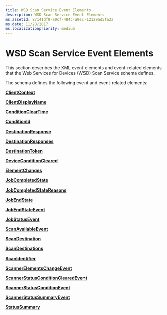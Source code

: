 ```yaml
---
title: WSD Scan Service Event Elements
description: WSD Scan Service Event Elements
ms.assetid: 87141df8-a0cf-484c-a0ec-12129ad5fa3a
ms.date: 11/28/2017
ms.localizationpriority: medium
---
```


# WSD Scan Service Event Elements


This section describes the XML event elements and event-related elements that the Web Services for Devices (WSD) Scan Service schema defines.

The schema defines the following event and event-related elements:

[**ClientContext**](clientcontext.md)

[**ClientDisplayName**](clientdisplayname.md)

[**ConditionClearTime**](conditioncleartime.md)

[**ConditionId**](conditionid.md)

[**DestinationResponse**](destinationresponse.md)

[**DestinationResponses**](destinationresponses.md)

[**DestinationToken**](destinationtoken.md)

[**DeviceConditionCleared**](deviceconditioncleared.md)

[**ElementChanges**](elementchanges.md)

[**JobCompletedState**](jobcompletedstate.md)

[**JobCompletedStateReasons**](jobcompletedstatereasons.md)

[**JobEndState**](jobendstate.md)

[**JobEndStateEvent**](jobendstateevent.md)

[**JobStatusEvent**](jobstatusevent.md)

[**ScanAvailableEvent**](scanavailableevent.md)

[**ScanDestination**](scandestination.md)

[**ScanDestinations**](scandestinations.md)

[**ScanIdentifier**](scanidentifier.md)

[**ScannerElementsChangeEvent**](scannerelementschangeevent.md)

[**ScannerStatusConditionClearedEvent**](scannerstatusconditionclearedevent.md)

[**ScannerStatusConditionEvent**](scannerstatusconditionevent.md)

[**ScannerStatusSummaryEvent**](scannerstatussummaryevent.md)

[**StatusSummary**](statussummary.md)

 

 





